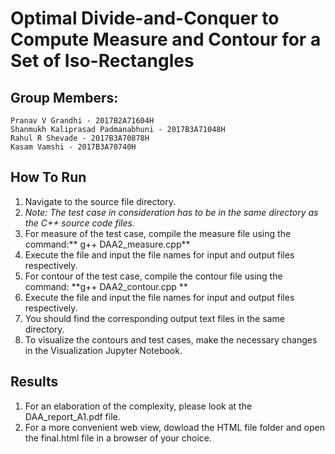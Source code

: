# Optimal Divide-and-Conquer to Compute Measure and Contour for a Set of Iso-Rectangles

## Group Members:
	
    Pranav V Grandhi - 2017B2A71604H
    Shanmukh Kaliprasad Padmanabhuni - 2017B3A71048H
    Rahul R Shevade - 2017B3A70878H
    Kasam Vamshi - 2017B3A70740H
    
 ## How To Run
 
1) Navigate to the source file directory.
2) _Note: The test case in consideration has to be in the same directory as the C++ source code files._
3) For measure of the test case, compile the measure file using the command:** g++ DAA2_measure.cpp** 
4) Execute the file and input the file names for input and output files respectively.
5) For contour of the test case, compile the contour file using the command: **g++ DAA2_contour.cpp **
6) Execute the file and input the file names for input and output files respectively.
7) You should find the corresponding output text files in the same directory.
8) To visualize the contours and test cases, make the necessary changes in the Visualization Jupyter Notebook.

## Results

1) For an elaboration of the complexity, please look at the DAA_report_A1.pdf file.
2) For a more convenient web view, dowload the HTML file folder and open the final.html file in a browser of your choice.

